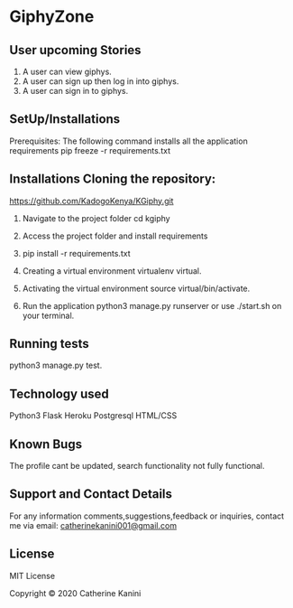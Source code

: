 # GiphyZone
## User upcoming Stories
1. A user can view giphys.
2. A user can sign up then log in into giphys.
3. A user can sign in to giphys.
## SetUp/Installations
Prerequisites: The following command installs all the application requirements pip freeze -r requirements.txt

## Installations Cloning the repository:
 https://github.com/KadogoKenya/KGiphy.git

1. Navigate to the project folder cd kgiphy

2. Access the project folder and install requirements

3. pip install -r requirements.txt

4. Creating a virtual environment virtualenv virtual.

5. Activating the virtual environment source virtual/bin/activate.

6. Run the application python3 manage.py runserver or use ./start.sh on your terminal.

## Running tests

python3 manage.py test.

## Technology used
Python3 Flask Heroku Postgresql HTML/CSS

## Known Bugs
The profile cant be updated, search functionality not fully functional.

## Support and Contact Details
For any information comments,suggestions,feedback or inquiries, contact me via email: catherinekanini001@gmail.com

## License
MIT License

Copyright © 2020 Catherine Kanini
